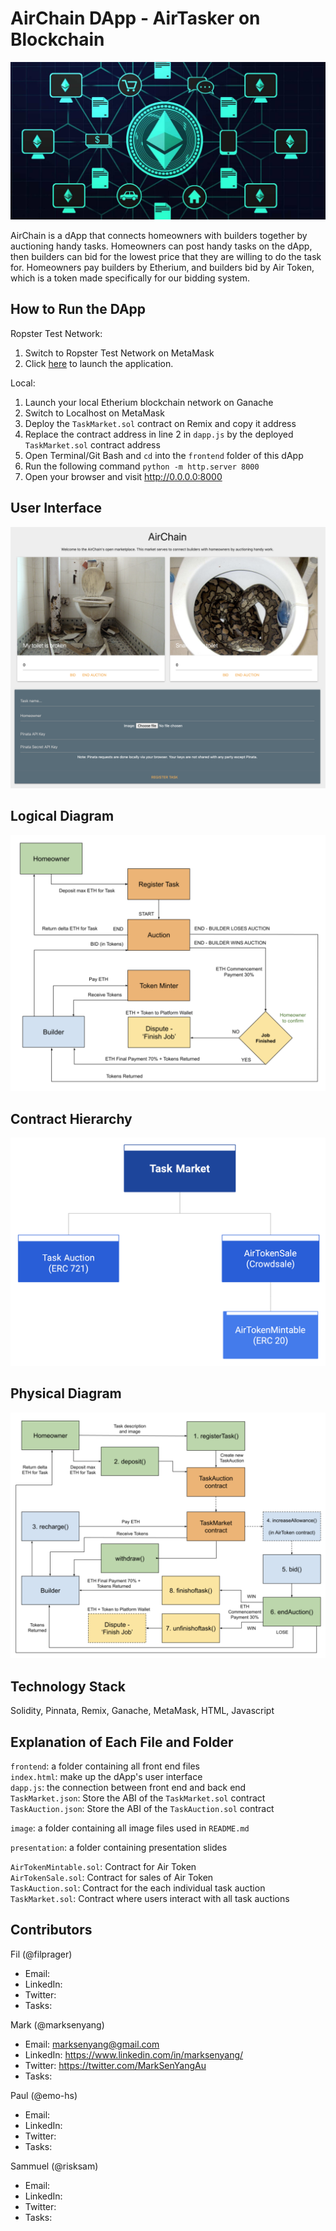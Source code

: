 # AirChain DApp - AirTasker on Blockchain
![profile](image/profile.jpg)

AirChain is a dApp that connects homeowners with builders together by auctioning handy tasks. Homeowners can post handy tasks on the dApp, then builders can bid for the lowest price that they are willing to do the task for. Homeowners pay builders by Etherium, and builders bid by Air Token, which is a token made specifically for our bidding system.

## How to Run the DApp
Ropster Test Network:
1. Switch to Ropster Test Network on MetaMask
2. Click [here](frontend/index.html) to launch the application.

Local:  
1. Launch your local Etherium blockchain network on Ganache
2. Switch to Localhost on MetaMask
3. Deploy the `TaskMarket.sol` contract on Remix and copy it address
4. Replace the contract address in line 2 in `dapp.js` by the deployed `TaskMarket.sol` contract address
5. Open Terminal/Git Bash and `cd` into the `frontend` folder of this dApp
6. Run the following command `python -m http.server 8000`
7. Open your browser and visit http://0.0.0.0:8000


## User Interface
![ui](image/ui.png)


## Logical Diagram
![Logical Diagram](image/logical-diagram.png)


## Contract Hierarchy
![Contract Hierarchy](image/hierarchy.png)


## Physical Diagram
![Physical Diagram](image/physical-diagram.png)


## Technology Stack
Solidity, Pinnata, Remix, Ganache, MetaMask, HTML, Javascript


## Explanation of Each File and Folder
`frontend`: a folder containing all front end files  
`index.html`: make up the dApp's user interface  
`dapp.js`: the connection between front end and back end  
`TaskMarket.json`: Store the ABI of the `TaskMarket.sol` contract  
`TaskAuction.json`: Store the ABI of the `TaskAuction.sol` contract

`image`: a folder containing all image files used in `README.md`

`presentation`: a folder containing presentation slides

`AirTokenMintable.sol`: Contract for Air Token  
`AirTokenSale.sol`: Contract for sales of Air Token   
`TaskAuction.sol`: Contract for the each individual task auction  
`TaskMarket.sol`: Contract where users interact with all task auctions

## Contributors
Fil (@filprager)  
- Email:  
- LinkedIn:   
- Twitter:
- Tasks:    

Mark (@marksenyang)
- Email: marksenyang@gmail.com
- LinkedIn: https://www.linkedin.com/in/marksenyang/
- Twitter: https://twitter.com/MarkSenYangAu
- Tasks: 

Paul (@emo-hs)
- Email: 
- LinkedIn: 
- Twitter: 
- Tasks: 

Sammuel (@risksam)
- Email: 
- LinkedIn: 
- Twitter: 
- Tasks: 



